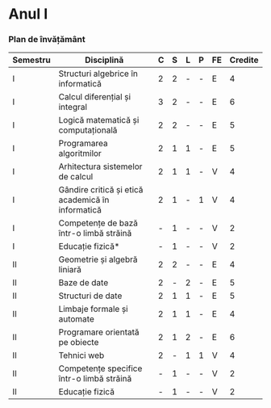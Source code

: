 # Anul I
### Plan de învățământ
| Semestru | Disciplină                                       | C | S | L | P | FE | Credite |
|----------|--------------------------------------------------|---|---|---|---|----|---------|
| I        | Structuri algebrice în informatică               | 2 | 2 | - | - | E  | 4       |
| I        | Calcul diferențial și integral                   | 3 | 2 | - | - | E  | 6       |
| I        | Logică matematică și computațională              | 2 | 2 | - | - | E  | 5       |
| I        | Programarea algoritmilor                         | 2 | 1 | 1 | - | E  | 5       |
| I        | Arhitectura sistemelor de calcul                 | 2 | 1 | 1 | - | V  | 4       |
| I        | Gândire critică și etică academică în informatică| 2 | 1 | - | 1 | V  | 4       |
| I        | Competențe de bază într-o limbă străină          | - | 1 | - | - | V  | 2       |
| I        | Educație fizică*                                 | - | 1 | - | - | V  | 2       |
| II       | Geometrie și algebră liniară                     | 2 | 2 | - | - | E  | 4       |
| II       | Baze de date                                     | 2 | - | 2 | - | E  | 5       |
| II       | Structuri de date                                | 2 | 1 | 1 | - | E  | 5       |
| II       | Limbaje formale și automate                      | 2 | 1 | 1 | - | E  | 4       |
| II       | Programare orientată pe obiecte                  | 2 | 1 | 2 | - | E  | 6       |
| II       | Tehnici web                                      | 2 | - | 1 | 1 | V  | 4       |
| II       | Competențe specifice într-o limbă străină        | - | 1 | - | - | V  | 2       |
| II       | Educație fizică                                  | - | 1 | - | - | V  | 2       |
